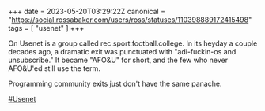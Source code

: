 +++
date = 2023-05-20T03:29:22Z
canonical = "https://social.rossabaker.com/users/ross/statuses/110398889172415498"
tags = [ "usenet" ]
+++

<p>On Usenet is a group called rec.sport.football.college.  In its heyday a couple decades ago, a dramatic exit was punctuated with &quot;adi-fuckin-os and unsubscribe.&quot;  It became &quot;AFO&amp;U&quot; for short, and the few who never AFO&amp;U&#39;ed still use the term.</p><p>Programming community exits just don&#39;t have the same panache.</p><p><a href="https://social.rossabaker.com/tags/Usenet" class="mention hashtag" rel="tag">#<span>Usenet</span></a></p>
